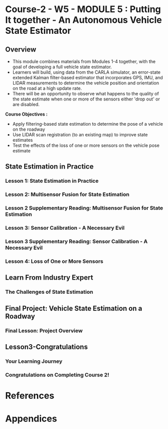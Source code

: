 # Course-2 - W5 - MODULE 5 : Putting It together - An Autonomous Vehicle State Estimator

## Overview 
- This module combines materials from Modules 1-4 together, with the goal of developing a full vehicle state estimator. 
- Learners will build, using data from the CARLA simulator, an error-state extended Kalman filter-based estimator that incorporates GPS, IMU, and LIDAR measurements to determine the vehicle position and orientation on the road at a high update rate. 
- There will be an opportunity to observe what happens to the quality of the state estimate when one or more of the sensors either 'drop out' or are disabled.

**Course Objectives :**
- Apply filtering-based state estimation to determine the pose of a vehicle on the roadway
- Use LIDAR scan registration (to an existing map) to improve state estimates
- Test the effects of the loss of one or more sensors on the vehicle pose estimate


## State Estimation in Practice

### Lesson 1: State Estimation in Practice
### Lesson 2: Multisensor Fusion for State Estimation
### Lesson 2 Supplementary Reading: Multisensor Fusion for State Estimation
### Lesson 3: Sensor Calibration - A Necessary Evil
### Lesson 3 Supplementary Reading: Sensor Calibration - A Necessary Evil
### Lesson 4: Loss of One or More Sensors
## Learn From Industry Expert
### The Challenges of State Estimation
## Final Project: Vehicle State Estimation on a Roadway
### Final Lesson: Project Overview
## Lesson3-Congratulations 
### Your Learning Journey
### Congratulations on Completing Course 2!

# References

# Appendices

